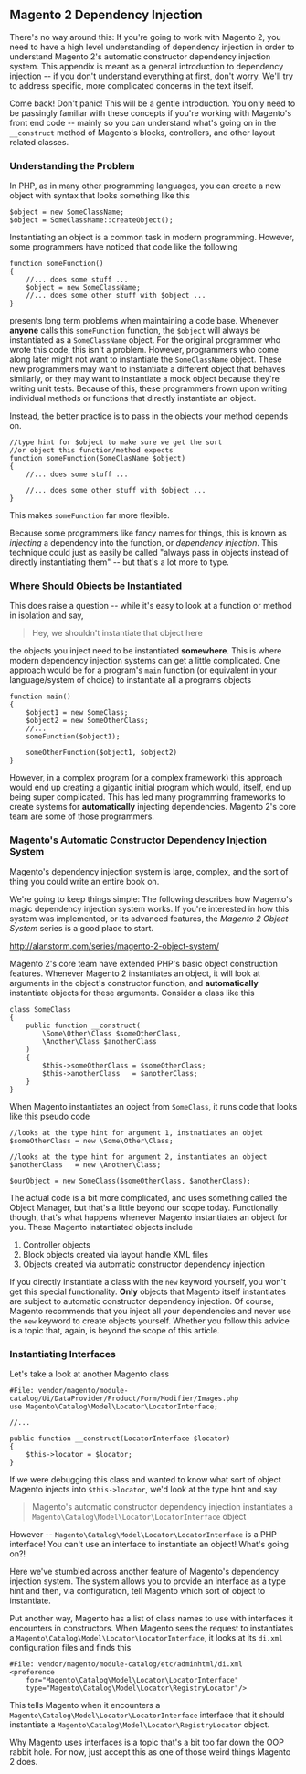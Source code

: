 ## Magento 2 Dependency Injection
	
There's no way around this: If you're going to work with Magento 2, you need to have a high level understanding of dependency injection in order to understand Magento 2's automatic constructor dependency injection system.  This appendix is meant as a general introduction to dependency injection -- if you don't understand everything at first, don't worry.  We'll try to address specific, more complicated concerns in the text itself. 

Come back!  Don't panic!  This will be a gentle introduction. You only need to be passingly familiar with these concepts if you're working with Magento's front end code -- mainly so you can understand what's going on in the `__construct` method of Magento's blocks, controllers, and other layout related classes.  

### Understanding the Problem

In PHP, as in many other programming languages, you can create a new object with syntax that looks something like this

    $object = new SomeClassName;
    $object = SomeClassName::createObject();
    
Instantiating an object is a common task in modern programming.  However, some  programmers have noticed that code like the following

    function someFunction()
    {
        //... does some stuff ...
        $object = new SomeClassName;
        //... does some other stuff with $object ...    
    }
    
presents long term problems when maintaining a code base.  Whenever **anyone** calls this `someFunction` function, the `$object` will always be instantiated as a `SomeClassName` object.  For the original programmer who wrote this code, this isn't a problem.  However, programmers who come along later might not want to instantiate the `SomeClassName` object. These new programmers may want to instantiate a different object that behaves similarly, or they may want to instantiate a mock object because they're writing unit tests.   Because of this, these programmers frown upon writing individual methods or functions that directly instantiate an object.

Instead, the better practice is to pass in the objects your method depends on. 

    //type hint for $object to make sure we get the sort
    //or object this function/method expects
    function someFunction(SomeClasName $object)
    {
        //... does some stuff ...
        
        //... does some other stuff with $object ...    
    }
    
This makes `someFunction` far more flexible.  

Because some programmers like fancy names for things, this is known as *injecting* a dependency into the function, or *dependency injection*.  This technique could just as easily be called "always pass in objects instead of directly instantiating them" -- but that's a lot more to type. 

### Where Should Objects be Instantiated

This does raise a question -- while it's easy to look at a function or method in isolation and say, 

> Hey, we shouldn't instantiate that object here

the objects you inject need to be instantiated **somewhere**.  This is where modern dependency injection systems can get a little complicated.  One approach would be for a program's `main` function (or equivalent in your language/system of choice) to instantiate all a programs objects

    function main()
    {
        $object1 = new SomeClass;
        $object2 = new SomeOtherClass;
        //...
        someFunction($object1);
        
        someOtherFunction($object1, $object2)
    }
    
However, in a complex program (or a complex framework) this approach would end up creating a gigantic initial program which would, itself, end up being super complicated.   This has led many programming frameworks to create systems for **automatically** injecting dependencies.  Magento 2's core team are some of those programmers. 

### Magento's Automatic Constructor Dependency Injection System

Magento's dependency injection system is large, complex, and the sort of thing you could write an entire book on.  

We're going to keep things simple: The following describes how Magento's magic dependency injection system works.  If you're interested in how this system was implemented, or its advanced features, the *Magento 2 Object System* series is a good place to start. 

http://alanstorm.com/series/magento-2-object-system/

Magento 2's core team have extended PHP's basic object construction features.  Whenever Magento 2 instantiates an object, it will look at arguments in the object's constructor function, and **automatically** instantiate objects for these arguments.  Consider a class like this

    class SomeClass
    {
        public function __construct(
            \Some\Other\Class $someOtherClass,
            \Another\Class $anotherClass
        )
        {
            $this->someOtherClass = $someOtherClass;
            $this->anotherClass   = $anotherClass;
        }
    }

When Magento instantiates an object from `SomeClass`, it runs code that looks like this pseudo code

    //looks at the type hint for argument 1, instnatiates an objet        
    $someOtherClass = new \Some\Other\Class;
    
    //looks at the type hint for argument 2, instantiates an object
    $anotherClass   = new \Another\Class;  
    
    $ourObject = new SomeClass($someOtherClass, $anotherClass);
    
The actual code is a bit more complicated, and uses something called the Object Manager, but that's a little beyond our scope today.  Functionally though, that's what happens whenever Magento instantiates an object for you.  These Magento instantiated objects include

1. Controller objects
2. Block objects created via layout handle XML files
3. Objects created via automatic constructor dependency injection

If you directly instantiate a class with the `new` keyword yourself, you won't get this special functionality.  **Only** objects that Magento itself instantiates are subject to automatic constructor dependency injection.  Of course, Magento recommends that you inject all your dependencies and never use the `new` keyword to create objects yourself.  Whether you follow this advice is a topic that, again, is beyond the scope of this article. 

### Instantiating Interfaces

Let's take a look at another Magento class

    #File: vendor/magento/module-catalog/Ui/DataProvider/Product/Form/Modifier/Images.php
    use Magento\Catalog\Model\Locator\LocatorInterface;
    
    //...
    
    public function __construct(LocatorInterface $locator)
    {
        $this->locator = $locator;
    }

If we were debugging this class and wanted to know what sort of object Magento injects into `$this->locator`, we'd look at the type hint and say

> Magento's automatic constructor dependency injection instantiates a `Magento\Catalog\Model\Locator\LocatorInterface` object

However -- `Magento\Catalog\Model\Locator\LocatorInterface` is a PHP interface!  You can't use an interface to instantiate an object!  What's going on?!

Here we've stumbled across another feature of Magento's dependency injection system.  The system allows you to provide an interface as a type hint and then, via configuration, tell Magento which sort of object to instantiate. 
   
Put another way, Magento has a list of class names to use with interfaces it encounters in constructors.  When Magento sees the request to instantiates a `Magento\Catalog\Model\Locator\LocatorInterface`, it looks at its `di.xml` configuration files and finds this

    #File: vendor/magento/module-catalog/etc/adminhtml/di.xml
    <preference 
        for="Magento\Catalog\Model\Locator\LocatorInterface" 
        type="Magento\Catalog\Model\Locator\RegistryLocator"/>
        
This tells Magento when it encounters a `Magento\Catalog\Model\Locator\LocatorInterface` interface that it should instantiate a `Magento\Catalog\Model\Locator\RegistryLocator` object.

Why Magento uses interfaces is a topic that's a bit too far down the OOP rabbit hole. For now, just accept this as one of those weird things Magento 2 does.